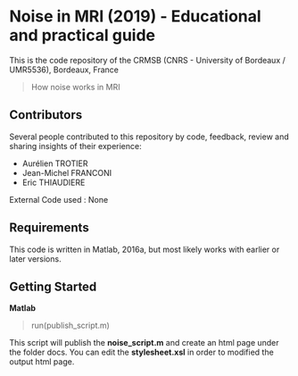 Noise in MRI (2019) - Educational and practical guide
====================================================

This is the code repository of the CRMSB (CNRS - University of Bordeaux / UMR5536), Bordeaux, France

> How noise works in MRI


Contributors
------------

Several people contributed to this repository by code, feedback, review and sharing
insights of their experience:

- Aurélien TROTIER
- Jean-Michel FRANCONI
- Eric THIAUDIERE

External Code used :
None


Requirements
------------

This code is written in Matlab, 2016a, but most likely works with earlier or later versions.



Getting Started
---------------
**Matlab**

> run(publish_script.m)

This script will publish the **noise_script.m** and create an html page under the folder docs.
You can edit the **stylesheet.xsl** in order to modified the output html page.
